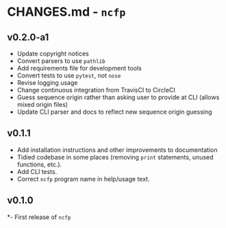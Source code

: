 # CHANGES.md - `ncfp`

## v0.2.0-a1

- Update copyright notices
- Convert parsers to use `pathlib`
- Add requirements file for development tools
- Convert tests to use `pytest`, not `nose`
- Revise logging usage
- Change continuous integration from TravisCI to CircleCI
- Guess sequence origin rather than asking user to provide at CLI (allows mixed origin files)
- Update CLI parser and docs to reflect new sequence origin guessing

## v0.1.1

- Add installation instructions and other improvements to documentation
- Tidied codebase in some places (removing `print` statements, unused functions, etc.).
- Add CLI tests.
- Correct `ncfp` program name in help/usage text.

## v0.1.0

*- First release of `ncfp`
